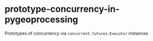 # prototype-concurrency-in-pygeoprocessing
Prototypes of concurrency via `concurrent.futures.Executor` instances
